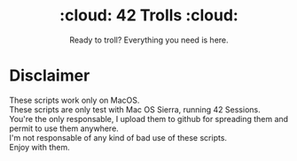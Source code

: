 <h1 align="center">:cloud: 42 Trolls :cloud:</h1>
<p align="center">Ready to troll? Everything you need is here.</p>

# Disclaimer
These scripts work only on MacOS. <br>
These scripts are only test with Mac OS Sierra, running 42 Sessions. <br>
You're the only responsable, I upload them to github for spreading them and permit to use them anywhere. <br>
I'm not responsable of any kind of bad use of these scripts.<br>
Enjoy with them.
